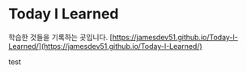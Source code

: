 # Today I Learned
학습한 것들을 기록하는 곳입니다.
[https://jamesdev51.github.io/Today-I-Learned/](https://jamesdev51.github.io/Today-I-Learned/)

test